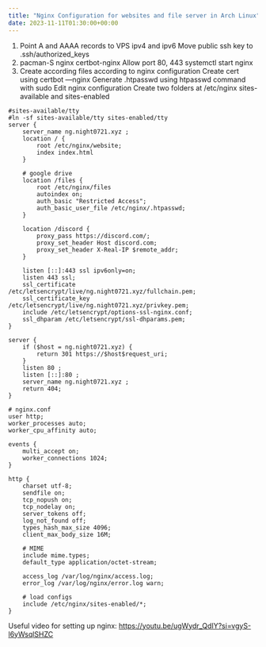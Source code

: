 ```yaml
---
title: "Nginx Configuration for websites and file server in Arch Linux"
date: 2023-11-11T01:30:00+00:00
---
```


1. Point A and AAAA records to VPS ipv4 and ipv6
Move public ssh key to .ssh/authorized_keys
2. pacman-S nginx certbot-nginx
Allow port 80, 443
systemctl start nginx
3. Create according files according to nginx configuration
Create cert using certbot —nginx
Generate .htpasswd using htpasswd command with sudo
Edit nginx configuration
Create two folders at /etc/nginx
sites-available and sites-enabled

```
#sites-available/tty
#ln -sf sites-available/tty sites-enabled/tty
server {
    server_name ng.night0721.xyz ;
    location / {
        root /etc/nginx/website;
        index index.html
    }
    
    # google drive
    location /files {
        root /etc/nginx/files         
        autoindex on;
        auth_basic "Restricted Access";
        auth_basic_user_file /etc/nginx/.htpasswd;
    }
    
    location /discord {
        proxy_pass https://discord.com/;
        proxy_set_header Host discord.com;
        proxy_set_header X-Real-IP $remote_addr;    
    }

    listen [::]:443 ssl ipv6only=on;
    listen 443 ssl;
    ssl_certificate /etc/letsencrypt/live/ng.night0721.xyz/fullchain.pem;
    ssl_certificate_key /etc/letsencrypt/live/ng.night0721.xyz/privkey.pem;
    include /etc/letsencrypt/options-ssl-nginx.conf;
    ssl_dhparam /etc/letsencrypt/ssl-dhparams.pem;
}

server {
    if ($host = ng.night0721.xyz) {
        return 301 https://$host$request_uri;
    }
    listen 80 ;
    listen [::]:80 ;
    server_name ng.night0721.xyz ;
    return 404;
}
```

```
# nginx.conf
user http;
worker_processes auto;
worker_cpu_affinity auto;

events {
    multi_accept on;
    worker_connections 1024;
}

http {
    charset utf-8;
    sendfile on;
    tcp_nopush on;
    tcp_nodelay on;
    server_tokens off;
    log_not_found off;
    types_hash_max_size 4096;
    client_max_body_size 16M;

    # MIME
    include mime.types;
    default_type application/octet-stream;

    access_log /var/log/nginx/access.log;
    error_log /var/log/nginx/error.log warn;

    # load configs
    include /etc/nginx/sites-enabled/*;
}
```

Useful video for setting up nginx: https://youtu.be/ugWydr_QdIY?si=vgyS-l6yWsqlSHZC
